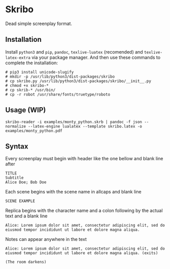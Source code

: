Skribo
======

Dead simple screenplay format.

Installation
------------

Install `python3` and `pip`, `pandoc`, `texlive-luatex` (recomended) and `texlive-latex-extra` via your package manager. And then use these commands to complete the installation:

	# pip3 install unicode-slugify
	# mkdir -p /usr/lib/python3/dist-packages/skribo
	# cp skribo.py /usr/lib/python3/dist-packages/skribo/__init__.py
	# chmod +x skribo-*
	# cp skrib-* /usr/bin/
	# cp -r robot /usr/share/fonts/truetype/roboto

Usage (WIP)
-----------

	skribo-reader -i examples/monty_python.skrb | pandoc -f json --normalize --latex-engine lualatex --template skribo.latex -o examples/monty_python.pdf

Syntax
------

Every screenplay must begin with header like the one bellow and blank line after

	TITLE
	Subtitle
	Alice Doe; Bob Doe


Each scene begins with the scene name in allcaps and blank line

	SCENE EXAMPLE


Replica begins with the character name and a colon following by the actual text and a blank line

	Alice: Lorem ipsum dolor sit amet, consectetur adipiscing elit, sed do eiusmod tempor incididunt ut labore et dolore magna aliqua.


Notes can appear anywhere in the text

	Alice: Lorem ipsum dolor sit amet, consectetur adipiscing elit, sed do eiusmod tempor incididunt ut labore et dolore magna aliqua. (exits)

	(The room darkens)
